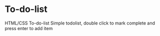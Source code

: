 # To-do-list
HTML/CSS To-do-list
Simple todolist, double click to mark complete and press enter to add item
